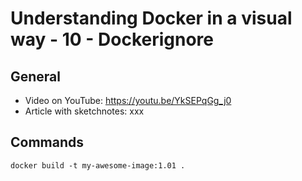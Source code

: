 # Understanding Docker in a visual way - 10 - Dockerignore

## General

* Video on YouTube: https://youtu.be/YkSEPqGg_j0
* Article with sketchnotes: xxx

## Commands

```
docker build -t my-awesome-image:1.01 .
```
